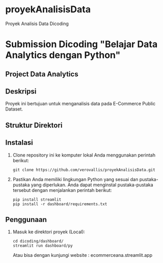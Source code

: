 # proyekAnalisisData
Proyek Analisis Data Dicoding

# Submission Dicoding "Belajar Data Analytics dengan Python"

## Project Data Analytics

## Deskripsi

Proyek ini bertujuan untuk menganalisis data pada E-Commerce Public Dataset. 

## Struktur Direktori


## Instalasi

1. Clone repository ini ke komputer lokal Anda menggunakan perintah berikut:

   ```shell
   git clone https://github.com/verovallis/proyekAnalisisData.git
   ```

2. Pastikan Anda memiliki lingkungan Python yang sesuai dan pustaka-pustaka yang diperlukan. Anda dapat menginstal pustaka-pustaka tersebut dengan menjalankan perintah berikut:

   ```shell
   pip install streamlit
   pip install -r dashboard/requirements.txt
   ```

## Penggunaan

1. Masuk ke direktori proyek (Local):

   ```shell
   cd dicoding/dashboard/
   streamlit run dashboard/py
   ```

   Atau bisa dengan kunjungi website : ecommerceana.streamlit.app
